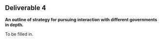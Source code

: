 ## Deliverable 4

**An outline of strategy for pursuing interaction with different
governments in depth.**

To be filled in.